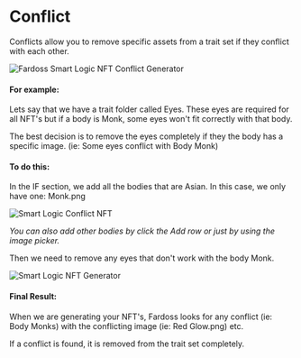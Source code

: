 # Conflict

Conflicts allow you to remove specific assets from a trait set if they conflict with each other.

![Fardoss Smart Logic NFT Conflict Generator](https://s3.amazonaws.com/cdn.fardoss.com/docs_content/Smart%20Logic%20Conflict.png)



#### For example:

Lets say that we have a trait folder called Eyes. These eyes are required for all NFT's but if a body is Monk, some eyes won't fit correctly with that body. 

The best decision is to remove the eyes completely if they the body has a specific image.  (ie: Some eyes conflict with Body Monk)



#### To do this:

In the IF section, we add all the bodies that are Asian. In this case, we only have one: Monk.png

![Smart Logic Conflict NFT](https://s3.amazonaws.com/cdn.fardoss.com/docs_content/Smart%20Logic%20Conflict%20Monk.png)

*You can also add other bodies by click the Add row or just by using the image picker.*

Then we need to remove any eyes that don't work with the body Monk.

![Smart Logic NFT Generator](https://s3.amazonaws.com/cdn.fardoss.com/docs_content/Smart%20Logic%20Conflict%20Final%20Monk.png)



#### Final Result:

When we are generating your NFT's, Fardoss looks for any conflict (ie: Body Monks) with the conflicting image (ie: Red Glow.png) etc.

If a conflict is found, it is removed from the trait set completely.

